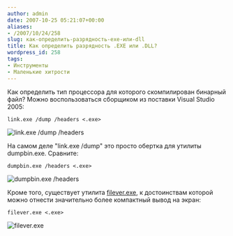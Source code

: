 ```yaml
---
author: admin
date: 2007-10-25 05:21:07+00:00
aliases:
- /2007/10/24/258
slug: как-определить-разрядность-exe-или-dll
title: Как определить разрядность .EXE или .DLL?
wordpress_id: 258
tags:
- Инструменты
- Маленькие хитрости
---
```


Как определить тип процессора для которого скомпилирован бинарный файл? Можно воспользоваться сборщиком из поставки Visual Studio 2005:

```no-highlight
link.exe /dump /headers <.exe>
```

![link.exe /dump /headers](/2007/10/dumpbin01.png)

На самом деле "link.exe /dump" это просто обертка для утилиты dumpbin.exe. Сравните:

```no-highlight
dumpbin.exe /headers <.exe>
```

![dumpbin.exe /headers](/2007/10/dumpbin02.png)

Кроме того, существует утилита [filever.exe](http://support.microsoft.com/kb/913111), к достоинствам которой можно отнести значительно более компактный вывод на экран:

```no-highlight
filever.exe <.exe>
```

![filever.exe](/2007/10/dumpbin03.png)
